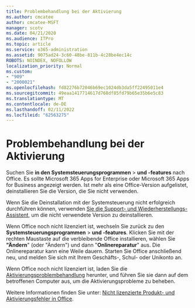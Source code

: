 ```yaml
---
title: Problembehandlung bei der Aktivierung
ms.author: cmcatee
author: cmcatee-MSFT
manager: scotv
ms.date: 04/21/2020
ms.audience: ITPro
ms.topic: article
ms.service: o365-administration
ms.assetid: 9075ad24-3c60-48be-811b-4c28be4ec14c
ROBOTS: NOINDEX, NOFOLLOW
localization_priority: Normal
ms.custom:
- "909"
- "2000021"
ms.openlocfilehash: fd82276b72046b69ec1024db3da5ff22495011e4
ms.sourcegitcommit: 49eaa1417714617d768df85fd79b65e35b6e5c83
ms.translationtype: MT
ms.contentlocale: de-DE
ms.lasthandoff: 02/11/2022
ms.locfileid: "62563275"
---
```

# <a name="activation-troubleshooting"></a>Problembehandlung bei der Aktivierung

Suchen Sie **in den Systemsteuerungsprogrammen** \> **und -features** nach Office. Es sollte Microsoft 365 Apps for Enterprise oder Microsoft 365 Apps for Business angezeigt werden. Ist mehr als eine Office-Version aufgelistet, deinstallieren Sie die Version, die Sie nicht verwenden.
  
Wenn Sie die Deinstallation mit der Systemsteuerung nicht erfolgreich durchführen können, verwenden [Sie die Support- und Wiederherstellungs-Assistent](https://aka.ms/SARA-OfficeUninstall-Alchemy), um die nicht verwendete Version zu deinstallieren.
  
Wenn Office noch nicht lizenziert ist, wechseln Sie zurück zu den **Systemsteuerungsprogrammen** \> **und -features**. Klicken Sie mit der rechten Maustaste auf die verbleibende Office installieren, wählen Sie **"Ändern**" (oder "Ändern") und dann "**Onlinereparatur**" aus. Die Onlinereparatur kann eine Weile dauern. Starten Sie Office anschließend neu, und melden Sie sich mit Ihrem Geschäfts-, Schul- oder Unikonto an.
  
Wenn Office noch nicht lizenziert ist, laden Sie die [Aktivierungsproblembehandlung](https://aka.ms/SARA-OfficeActivation-Alchemy) herunter, und führen Sie sie dann auf dem betroffenen Computer aus, um die Aktivierungsprobleme zu beheben.
  
Weitere Informationen finden Sie unter: [Nicht lizenzierte Produkt- und Aktivierungsfehler in Office](https://support.office.com/article/0d23d3c0-c19c-4b2f-9845-5344fedc4380).
